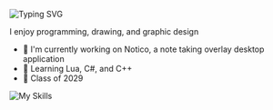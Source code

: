 ![Typing SVG](https://readme-typing-svg.demolab.com?font=Fira+Code&size=25&duration=3000&pause=1000&color=F7F7F7&vCenter=true&width=435&lines=Hey%2C+I'm+JSP;Class+of+2029)

I enjoy programming, drawing, and graphic design

 - 🔭 I'm currently working on Notico, a note taking overlay desktop application
 - 🌱 Learning Lua, C#, and C++
 - 📘 Class of 2029

![My Skills](https://skillicons.dev/icons?i=js,html,css,react,lua,py,ps,ai)
